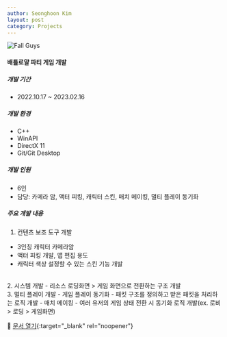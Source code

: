 ```yaml
---
author: Seonghoon Kim
layout: post
category: Projects
---
```


![Fall Guys]({{site.baseurl}}/assets/images/fallguys_overview.png)

#### 배틀로얄 파티 게임 개발

##### 개발 기간
- 2022.10.17 ~ 2023.02.16

##### 개발 환경
- C++
- WinAPI
- DirectX 11
- Git/Git Desktop

##### 개발 인원
- 6인 
- 담당: 카메라 암, 액터 피킹, 캐릭터 스킨, 매치 메이킹, 멀티 플레이 동기화

##### 주요 개발 내용  
1. 컨텐츠 보조 도구 개발
- 3인칭 캐릭터 카메라암
- 액터 피킹 개발, 맵 편집 용도
- 캐릭터 색상 설정할 수 있는 스킨 기능 개발  
<br>
2. 시스템 개발
- 리소스 로딩화면 > 게임 화면으로 전환하는 구조 개발  
<br>
3. 멀티 플레이 개발
- 게임 플레이 동기화
  - 패킷 구조를 정의하고 받은 패킷을 처리하는 로직 개발
- 매치 메이킹
  - 여러 유저의 게임 상태 전환 시 동기화 로직 개발(ex. 로비 > 로딩 > 게임화면)

<br>

📄 [문서 열기]({{site.baseurl}}/assets/files/김성훈_portfolio_dx11.pdf){:target="_blank" rel="noopener"}
